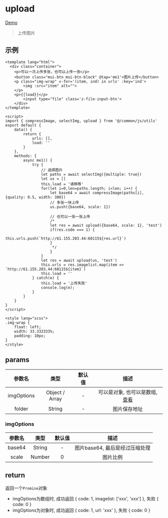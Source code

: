# upload
[Demo](http://infozx.gitee.io/infozx_temp/dist/module/uploadImg.html)
> 上传图片

## 示例
```vue{14}
<template lang="html">
  <div class="container">
  	<p>可以一次上传多张，也可以上传一张</p>
  	<button class="mui-btn mui-btn-block" @tap='me1'>图片上传</button>
  	<p class="img-wrap" v-for='(item, ind) in urls' :key='ind'>
  		<img :src="item" alt="">
  	</p>
  	<p>{{load}}</p>
		<input type="file" class='z-file-input-btn'>
	</div>
</template>

<script>
import { compressImage, selectImg, upload } from '@/common/js/utils'
export default {
	data() {
		return {
			urls: [],
			load: ''
		}
	},
	methods: {
		async me1() {
			try {
				// 选择图片
				let paths = await selectImg({multiple: true})
				let us = []
				this.load = '请稍等'
				for(let i=0,len=paths.length; i<len; i++) {
					let base64 = await compressImage(paths[i], {quality: 0.5, width: 300})
					// 多张一块上传
					us.push({base64, scale: 1})

					// 也可以一张一张上传
					/*
					let res = await upload({base64, scale: 1}, 'test')
					if(res.code === 1) {
						this.urls.push(`http://61.155.203.44:60115${res.url}`)
					}
					 */
					}
				}
				let res = await upload(us, 'test')
				this.urls = res.imagelist.map(item => `http://61.155.203.44:60115${item}`)
				this.load = ''
			} catch(e) {
				this.load = '上传失败'
				console.log(e);
			}
		}
	}
}
</script>

<style lang="scss">
.img-wrap {
	float: left;
	width: 33.333333%;
	padding: 10px;
}
</style>
```

## params
|参数名|类型|默认值|描述|
|:---:|:---:|:---:|:---:|
|imgOptions|Object / Array|-|可以是对象, 也可以是数组, [查看](#imgoptions)|
|folder|String|-|图片保存地址|

### imgOptions
|参数名|类型|默认值|描述|
|:---:|:---:|:---:|:---:|
|base64|String|-|图片base64, 最后是经过压缩处理|
|scale|Number|0|图片比例|

## return
返回一个`Promise`对象
- imgOptions为数组时, 成功返回 { code: 1, imagelist: ['xxx', 'xxx'] }, 失败 { code: 0 }
- imgOptions为对象时, 成功返回 { code: 1, url: 'xxx' }, 失败 { code: 0 }